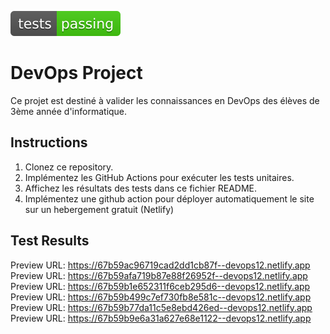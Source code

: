 ![Test Status](test-status.svg)
# DevOps Project

Ce projet est destiné à valider les connaissances en DevOps des élèves de 3ème année d'informatique.

## Instructions

1. Clonez ce repository.
2. Implémentez les GitHub Actions pour exécuter les tests unitaires.
3. Affichez les résultats des tests dans ce fichier README.
4. Implémentez une github action pour déployer automatiquement le site sur un hebergement gratuit (Netlify)

## Test Results
Preview URL: https://67b59ac96719cad2dd1cb87f--devops12.netlify.app
Preview URL: https://67b59afa719b87e88f26952f--devops12.netlify.app
Preview URL: https://67b59b1e652311f6ceb295d6--devops12.netlify.app
Preview URL: https://67b59b499c7ef730fb8e581c--devops12.netlify.app
Preview URL: https://67b59b77da11c5e8ebd426ed--devops12.netlify.app
Preview URL: https://67b59b9e6a31a627e68e1122--devops12.netlify.app
